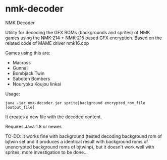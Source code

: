# nmk-decoder
NMK Decoder

Utility for decoding the GFX ROMs (backgrounds and sprites) of NMK games using the NMK-214 + NMK-215 based GFX encryption. Based on the related code of MAME driver nmk16.cpp

Games using this are:
* Macross
* Gunnail
* Bombjack Twin
* Saboten Bombers
* Nouryoku Koujou Iinkai

Usage:
```
java -jar nmk-decoder.jar sprite|background encrypted_rom_file [output_file]
```

It creates a new file with the decoded content.

Requires Java 1.8 or newer.


TO-DO: it works fine with background (tested decoding background rom of bjtwin set and it produces a identical result with background roms of unencrypted background roms of bjtwinp), but it doesn't work well with sprites, more investigation to be done...
